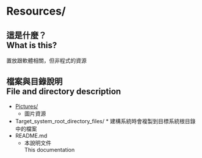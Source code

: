 # Resources/

## 這是什麼？<br />What is this?
置放跟軟體相關，但非程式的資源

## 檔案與目錄說明<br />File and directory description
* [Pictures/](Pictures/)
	* 圖片資源
* Target_system_root_directory_files/
		* 建構系統時會複製到目標系統根目錄中的檔案
* README.md
    * 本說明文件  
      This documentation
		